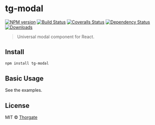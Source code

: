 # tg-modal

[![NPM version][npm-image]][npm-url]
[![Build Status][travis-image]][travis-url]
[![Coveralls Status][coveralls-image]][coveralls-url]
[![Dependency Status][depstat-image]][depstat-url]
[![Downloads][download-badge]][npm-url]

> Universal modal component for React.

## Install

```sh
npm install tg-modal
```

## Basic Usage

See the examples.

## License

MIT © [Thorgate](http://github.com/thorgate)

[npm-url]: https://npmjs.org/package/tg-modal
[npm-image]: https://img.shields.io/npm/v/tg-modal.svg?style=flat-square

[travis-url]: https://travis-ci.org/thorgate/tg-modal
[travis-image]: https://img.shields.io/travis/thorgate/tg-modal.svg?style=flat-square

[coveralls-url]: https://coveralls.io/r/thorgate/tg-modal
[coveralls-image]: https://img.shields.io/coveralls/thorgate/tg-modal.svg?style=flat-square

[depstat-url]: https://david-dm.org/thorgate/tg-modal
[depstat-image]: https://david-dm.org/thorgate/tg-modal.svg?style=flat-square

[download-badge]: http://img.shields.io/npm/dm/tg-modal.svg?style=flat-square
